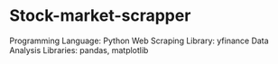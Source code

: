 # Stock-market-scrapper
Programming Language: Python
Web Scraping Library: yfinance
Data Analysis Libraries: pandas, matplotlib
